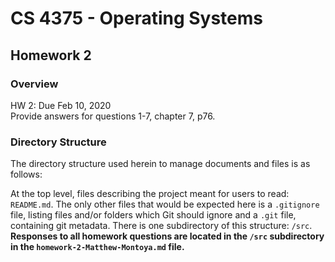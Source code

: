 # CS 4375 - Operating Systems

## Homework 2

### Overview

HW 2: Due Feb 10, 2020</br>
Provide answers for questions 1-7, chapter 7, p76.

### Directory Structure

The directory structure used herein to manage documents and files is as follows:

At the top level, files describing the project meant for users to read: ```README.md```. The only other files that would be expected here is a ```.gitignore``` file, listing files and/or folders which Git should ignore and a ```.git``` file, containing git metadata. There is one subdirectory of this structure: ```/src```. **Responses to all homework questions are located in the ```/src``` subdirectory in the ```homework-2-Matthew-Montoya.md``` file.**


